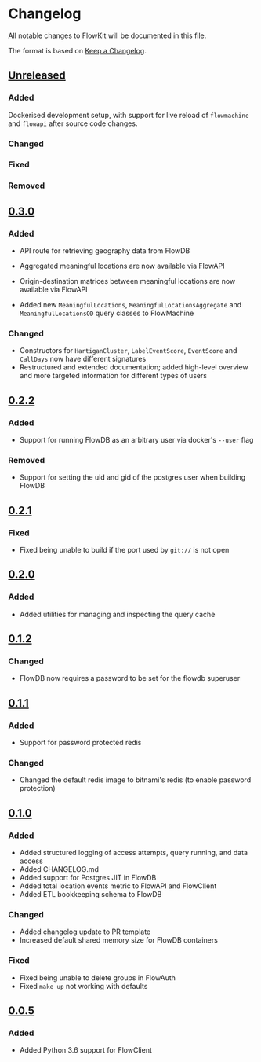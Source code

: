 # Changelog
All notable changes to FlowKit will be documented in this file.

The format is based on [Keep a Changelog](https://keepachangelog.com/en/1.0.0/).

## [Unreleased]
### Added

Dockerised development setup, with support for live reload of `flowmachine` and `flowapi` after source code changes.

### Changed

### Fixed

### Removed


## [0.3.0]
### Added
- API route for retrieving geography data from FlowDB

- Aggregated meaningful locations are now available via FlowAPI
- Origin-destination matrices between meaningful locations are now available via FlowAPI
- Added new `MeaningfulLocations`, `MeaningfulLocationsAggregate` and `MeaningfulLocationsOD` query classes to FlowMachine

### Changed

- Constructors for `HartiganCluster`, `LabelEventScore`, `EventScore` and `CallDays` now have different signatures 
- Restructured and extended documentation; added high-level overview and more targeted information for different types of users

## [0.2.2]
### Added
- Support for running FlowDB as an arbitrary user via docker's `--user` flag

### Removed
- Support for setting the uid and gid of the postgres user when building FlowDB

## [0.2.1]
### Fixed
- Fixed being unable to build if the port used by `git://` is not open

## [0.2.0]
### Added
- Added utilities for managing and inspecting the query cache

## [0.1.2]
### Changed
- FlowDB now requires a password to be set for the flowdb superuser

## [0.1.1]
### Added
- Support for password protected redis

### Changed
- Changed the default redis image to bitnami's redis (to enable password protection)

## [0.1.0]
### Added
- Added structured logging of access attempts, query running, and data access
- Added CHANGELOG.md
- Added support for Postgres JIT in FlowDB
- Added total location events metric to FlowAPI and FlowClient
- Added ETL bookkeeping schema to FlowDB

### Changed
- Added changelog update to PR template
- Increased default shared memory size for FlowDB containers

### Fixed
- Fixed being unable to delete groups in FlowAuth
- Fixed `make up` not working with defaults

## [0.0.5]
### Added
- Added Python 3.6 support for FlowClient


[Unreleased]: https://github.com/Flowminder/FlowKit/compare/0.3.0...master
[0.3.0]: https://github.com/Flowminder/FlowKit/compare/0.2.2...0.3.0
[0.2.2]: https://github.com/Flowminder/FlowKit/compare/0.2.1...0.2.2
[0.2.1]: https://github.com/Flowminder/FlowKit/compare/0.2.0...0.2.1
[0.2.0]: https://github.com/Flowminder/FlowKit/compare/0.1.2...0.2.0
[0.1.2]: https://github.com/Flowminder/FlowKit/compare/0.1.1...0.1.2
[0.1.1]: https://github.com/Flowminder/FlowKit/compare/0.1.0...0.1.1
[0.1.0]: https://github.com/Flowminder/FlowKit/compare/0.0.5...0.1.0
[0.0.5]: https://github.com/Flowminder/FlowKit/compare/0.0.4...0.0.5
